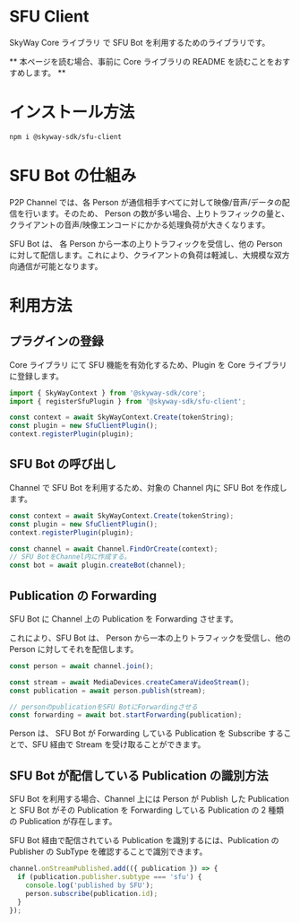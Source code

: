# SFU Client

SkyWay Core ライブラリ で SFU Bot を利用するためのライブラリです。

** 本ページを読む場合、事前に Core ライブラリの README を読むことをおすすめします。 **

# インストール方法

```sh
npm i @skyway-sdk/sfu-client
```

# SFU Bot の仕組み

P2P Channel では、各 Person が通信相手すべてに対して映像/音声/データの配信を行います。そのため、 Person の数が多い場合、上りトラフィックの量と、クライアントの音声/映像エンコードにかかる処理負荷が大きくなります。

SFU Bot は、 各 Person から一本の上りトラフィックを受信し、他の Person に対して配信します。これにより、クライアントの負荷は軽減し、大規模な双方向通信が可能となります。

# 利用方法

## プラグインの登録

Core ライブラリ にて SFU 機能を有効化するため、Plugin を Core ライブラリ に登録します。

```ts
import { SkyWayContext } from '@skyway-sdk/core';
import { registerSfuPlugin } from '@skyway-sdk/sfu-client';

const context = await SkyWayContext.Create(tokenString);
const plugin = new SfuClientPlugin();
context.registerPlugin(plugin);
```

## SFU Bot の呼び出し

Channel で SFU Bot を利用するため、対象の Channel 内に SFU Bot を作成します。

```ts
const context = await SkyWayContext.Create(tokenString);
const plugin = new SfuClientPlugin();
context.registerPlugin(plugin);

const channel = await Channel.FindOrCreate(context);
// SFU BotをChannel内に作成する。
const bot = await plugin.createBot(channel);
```

## Publication の Forwarding

SFU Bot に Channel 上の Publication を Forwarding させます。

これにより、SFU Bot は、 Person から一本の上りトラフィックを受信し、他の Person に対してそれを配信します。

```ts
const person = await channel.join();

const stream = await MediaDevices.createCameraVideoStream();
const publication = await person.publish(stream);

// personのpublicationをSFU BotにForwardingさせる
const forwarding = await bot.startForwarding(publication);
```

Person は、 SFU Bot が Forwarding している Publication を Subscribe することで、SFU 経由で Stream を受け取ることができます。

## SFU Bot が配信している Publication の識別方法

SFU Bot を利用する場合、Channel 上には Person が Publish した Publication と SFU Bot がその Publication を Forwarding している Publication の 2 種類の Publication が存在します。

SFU Bot 経由で配信されている Publication を識別するには、Publication の Publisher の SubType を確認することで識別できます。

```ts
channel.onStreamPublished.add(({ publication }) => {
  if (publication.publisher.subtype === 'sfu') {
    console.log('published by SFU');
    person.subscribe(publication.id);
  }
});
```
